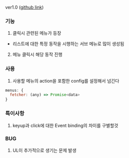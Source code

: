 ver1.0 ([github link](https://github.com/Komponent1/Komponent/tree/master/Vanilla/app/srcs/components/btnmenu))

### 기능
1. 클릭시 관련된 메뉴가 등장
  - 리스트에 대한 특정 동작을 시행하는 서브 메뉴로 많이 생성됨
2. 메뉴 클릭시 해당 동작 진행

### 사용
1. 사용할 메뉴의 action을 포함한 config를 설정해서 넘긴다

~~~javascript
menus: {
  fetcher: (any) => Promise<data>
}
~~~

### 특이사항
1. keyup과 click에 대한 Event binding의 차이를 구별할것

### BUG
1. UL이 추가적으로 생기는 문제 발생
